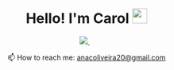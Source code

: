 <h1 align='center'>
Hello! I'm Carol <img src="https://raw.githubusercontent.com/MartinHeinz/MartinHeinz/master/wave.gif" width="30px">
</h1>

<p align='center'>
  
  <a href="https://www.linkedin.com/in/acoliveira20/">
    <img src="https://img.shields.io/badge/linkedin-%230077B5.svg?&style=for-the-badge&logo=linkedin&logoColor=white" />
  </a>&nbsp;&nbsp;
  
</p>


<p align='center'>
  📫 How to reach me: <a href='mailto:anacoliveira20@gmail.com'>anacoliveira20@gmail.com</a>
</p>
